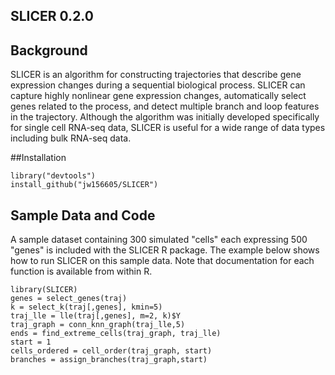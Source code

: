 ## SLICER 0.2.0

## Background

SLICER is an algorithm for constructing trajectories that describe gene expression changes during a sequential biological process. SLICER can capture highly nonlinear gene expression changes, automatically select genes related to the process, and detect multiple branch and loop features in the trajectory. Although the algorithm was initially developed specifically for single cell RNA-seq data, SLICER is useful for a wide range of data types including bulk RNA-seq data. 

##Installation
```{r,eval=FALSE}
library("devtools")
install_github("jw156605/SLICER")
```

## Sample Data and Code
A sample dataset containing 300 simulated "cells" each expressing 500 "genes" is included with the SLICER R package. The example below shows how to run SLICER on this sample data. Note that documentation for each function is available from within R.

```{r,eval=FALSE}
library(SLICER)
genes = select_genes(traj)
k = select_k(traj[,genes], kmin=5)
traj_lle = lle(traj[,genes], m=2, k)$Y
traj_graph = conn_knn_graph(traj_lle,5)
ends = find_extreme_cells(traj_graph, traj_lle)
start = 1
cells_ordered = cell_order(traj_graph, start)
branches = assign_branches(traj_graph,start)
```
